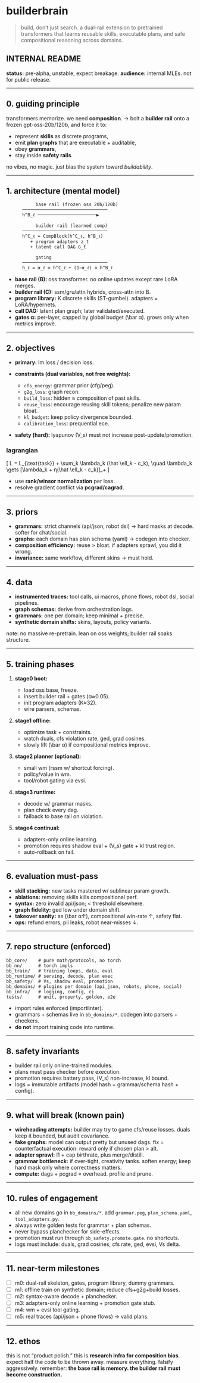 # builderbrain

> build, don’t just search.
> a dual-rail extension to pretrained transformers that learns reusable skills, executable plans, and safe compositional reasoning across domains.

## INTERNAL README

**status:** pre-alpha, unstable, expect breakage.
**audience:** internal MLEs. not for public release.

---

## 0. guiding principle

transformers memorize. we need **composition**.
→ bolt a **builder rail** onto a frozen gpt-oss-20b/120b, and force it to:

* represent **skills** as discrete programs,
* emit **plan graphs** that are executable + auditable,
* obey **grammars**,
* stay inside **safety rails**.

no vibes, no magic. just bias the system toward *buildability*.

---

## 1. architecture (mental model)

```
           base rail (frozen oss 20b/120b)
      ────────────────────────────────
      h^B_ℓ ──────────────────────▶

           builder rail (learned comp)
      ────────────────────────────────
      h^C_ℓ = CompBlock(h^C_ℓ, h^B_ℓ)
         + program adapters z_t
         + latent call DAG G_t

           gating
      ────────────────────────────────
      h_ℓ = α_ℓ ⊙ h^C_ℓ + (1−α_ℓ) ⊙ h^B_ℓ
```

* **base rail (B):** oss transformer. no online updates except rare LoRA merges.
* **builder rail (C):** ssm/gru/attn hybrids, cross-attn into B.
* **program library:** K discrete skills (ST-gumbel). adapters = LoRA/hypernets.
* **call DAG:** latent plan graph; later validated/executed.
* **gates α:** per-layer, capped by global budget (\bar α). grows only when metrics improve.

---

## 2. objectives

* **primary:** lm loss / decision loss.
* **constraints (dual variables, not free weights):**

  * `cfs_energy`: grammar prior (cfg/peg).
  * `g2g_loss`: graph recon.
  * `build_loss`: hidden ≈ composition of past skills.
  * `reuse_loss`: encourage reusing skill tokens; penalize new param bloat.
  * `kl_budget`: keep policy divergence bounded.
  * `calibration_loss`: prequential ece.
* **safety (hard):** lyapunov (V_s) must not increase post-update/promotion.

### lagrangian

[
L = L_{\text{task}} + \sum_k \lambda_k (\hat \ell_k - c_k), \quad
\lambda_k \gets [\lambda_k + η(\hat \ell_k - c_k)]_+
]

* use **rank/winsor normalization** per loss.
* resolve gradient conflict via **pcgrad/cagrad**.

---

## 3. priors

* **grammars:** strict channels (api/json, robot dsl) → hard masks at decode. softer for chat/social.
* **graphs:** each domain has plan schema (yaml) → codegen into checker.
* **composition efficiency:** reuse > bloat. if adapters sprawl, you did it wrong.
* **invariance:** same workflow, different skins → must hold.

---

## 4. data

* **instrumented traces:** tool calls, ui macros, phone flows, robot dsl, social pipelines.
* **graph schemas:** derive from orchestration logs.
* **grammars:** one per domain; keep minimal + precise.
* **synthetic domain shifts:** skins, layouts, policy variants.

note: no massive re-pretrain. lean on oss weights; builder rail soaks structure.

---

## 5. training phases

1. **stage0 boot:**

   * load oss base, freeze.
   * insert builder rail + gates (α≈0.05).
   * init program adapters (K≈32).
   * wire parsers, schemas.

2. **stage1 offline:**

   * optimize task + constraints.
   * watch duals, cfs violation rate, ged, grad cosines.
   * slowly lift (\bar α) if compositional metrics improve.

3. **stage2 planner (optional):**

   * small wm (rssm w/ shortcut forcing).
   * policy/value in wm.
   * tool/robot gating via evsi.

4. **stage3 runtime:**

   * decode w/ grammar masks.
   * plan check every dag.
   * fallback to base rail on violation.

5. **stage4 continual:**

   * adapters-only online learning.
   * promotion requires shadow eval + (V_s) gate + kl trust region.
   * auto-rollback on fail.

---

## 6. evaluation must-pass

* **skill stacking:** new tasks mastered w/ sublinear param growth.
* **ablations:** removing skills kills compositional perf.
* **syntax:** zero invalid api/json; < threshold elsewhere.
* **graph fidelity:** ged low under domain shift.
* **takeover sanity:** as (\bar α↑), compositional win-rate ↑, safety flat.
* **ops:** refund errors, pii leaks, robot near-misses ↓.

---

## 7. repo structure (enforced)

```
bb_core/    # pure math/protocols, no torch
bb_nn/      # torch impls
bb_train/   # training loops, data, eval
bb_runtime/ # serving, decode, plan exec
bb_safety/  # Vs, shadow eval, promotion
bb_domains/ # plugins per domain (api_json, robots, phone, social)
bb_infra/   # logging, config, ci
tests/      # unit, property, golden, e2e
```

* import rules enforced (importlinter).
* grammars + schemas live in `bb_domains/*`. codegen into parsers + checkers.
* **do not** import training code into runtime.

---

## 8. safety invariants

* builder rail only online-trained modules.
* plans must pass checker before execution.
* promotion requires battery pass, (V_s) non-increase, kl bound.
* logs = immutable artifacts (model hash + grammar/schema hash + config).

---

## 9. what will break (known pain)

* **wireheading attempts:** builder may try to game cfs/reuse losses. duals keep it bounded, but audit covariance.
* **fake graphs:** model can output pretty but unused dags. fix = counterfactual execution: reward only if chosen plan > alt.
* **adapter sprawl:** l1 + cap birthrate, plus merge/distill.
* **grammar bottleneck:** if over-tight, creativity tanks. soften energy; keep hard mask only where correctness matters.
* **compute:** dags + pcgrad = overhead. profile and prune.

---

## 10. rules of engagement

* all new domains go in `bb_domains/*`. add `grammar.peg`, `plan_schema.yaml`, `tool_adapters.py`.
* always write golden tests for grammar + plan schemas.
* never bypass planchecker for side-effects.
* promotion must run through `bb_safety.promote.gate`. no shortcuts.
* logs must include: duals, grad cosines, cfs rate, ged, evsi, Vs delta.

---

## 11. near-term milestones

* [ ] m0: dual-rail skeleton, gates, program library, dummy grammars.
* [ ] m1: offline train on synthetic domain; reduce cfs+g2g+build losses.
* [ ] m2: syntax-aware decode + planchecker.
* [ ] m3: adapters-only online learning + promotion gate stub.
* [ ] m4: wm + evsi tool gating.
* [ ] m5: real traces (api/json + phone flows) → valid plans.

---

## 12. ethos

this is not “product polish.” this is **research infra for composition bias**.
expect half the code to be thrown away. measure everything. falsify aggressively.
remember: **the base rail is memory. the builder rail must become construction.**
